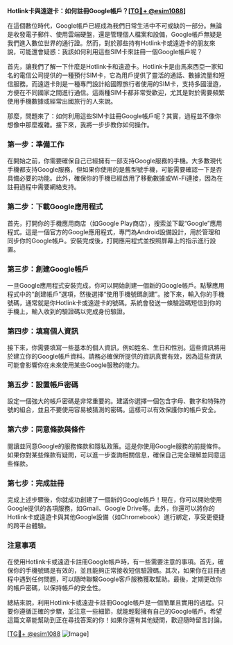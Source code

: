 **Hotlink卡與遠遊卡：如何註冊Google帳戶？[[TG💪+ @esim1088](https://t.me/s/esim1088)]**

在這個數位時代，Google帳戶已經成為我們日常生活中不可或缺的一部分。無論是收發電子郵件、使用雲端硬盤，還是管理個人檔案和設備，Google帳戶無疑是我們進入數位世界的通行證。然而，對於那些持有Hotlink卡或遠遊卡的朋友來說，可能還會疑惑：我該如何利用這些SIM卡來註冊一個Google帳戶呢？

首先，讓我們了解一下什麼是Hotlink卡和遠遊卡。Hotlink卡是由馬來西亞一家知名的電信公司提供的一種預付SIM卡，它為用戶提供了靈活的通話、數據流量和短信服務。而遠遊卡則是一種專門設計給國際旅行者使用的SIM卡，支持多國漫遊，方便在不同國家之間進行通信。這兩種SIM卡都非常受歡迎，尤其是對於需要頻繁使用手機數據或經常出國旅行的人來說。

那麼，問題來了：如何利用這些SIM卡註冊Google帳戶呢？其實，過程並不像你想像中那麼複雜。接下來，我將一步步教你如何操作。

### 第一步：準備工作

在開始之前，你需要確保自己已經擁有一部支持Google服務的手機。大多數現代手機都支持Google服務，但如果你使用的是舊型號手機，可能需要確認一下是否具備必要的功能。此外，確保你的手機已經啟用了移動數據或Wi-Fi連接，因為在註冊過程中需要網絡支持。

### 第二步：下載Google應用程式

首先，打開你的手機應用商店（如Google Play商店），搜索並下載“Google”應用程式。這是一個官方的Google應用程式，專門為Android設備設計，用於管理和同步你的Google帳戶。安裝完成後，打開應用程式並按照屏幕上的指示進行設置。

### 第三步：創建Google帳戶

一旦Google應用程式安裝完成，你可以開始創建一個新的Google帳戶。點擊應用程式中的“創建帳戶”選項，然後選擇“使用手機號碼創建”。接下來，輸入你的手機號碼，通常就是你Hotlink卡或遠遊卡的號碼。系統會發送一條驗證碼短信到你的手機上，輸入收到的驗證碼以完成身份驗證。

### 第四步：填寫個人資訊

接下來，你需要填寫一些基本的個人資訊，例如姓名、生日和性別。這些資訊將用於建立你的Google帳戶資料。請務必確保所提供的資訊真實有效，因為這些資訊可能會影響你在未來使用某些Google服務的能力。

### 第五步：設置帳戶密碼

設定一個強大的帳戶密碼是非常重要的。建議你選擇一個包含字母、數字和特殊符號的組合，並且不要使用容易被猜測的密碼。這樣可以有效保護你的帳戶安全。

### 第六步：同意條款與條件

閱讀並同意Google的服務條款和隱私政策。這是你使用Google服務的前提條件。如果你對某些條款有疑問，可以進一步查詢相關信息，確保自己完全理解並同意這些條款。

### 第七步：完成註冊

完成上述步驟後，你就成功創建了一個新的Google帳戶！現在，你可以開始使用Google提供的各項服務，如Gmail、Google Drive等。此外，你還可以將你的Hotlink卡或遠遊卡與其他Google設備（如Chromebook）進行綁定，享受更便捷的跨平台體驗。

### 注意事項

在使用Hotlink卡或遠遊卡註冊Google帳戶時，有一些需要注意的事項。首先，確保你的手機號碼是有效的，並且能夠正常接收短信驗證碼。其次，如果你在註冊過程中遇到任何問題，可以隨時聯繫Google客戶服務獲取幫助。最後，定期更改你的帳戶密碼，以保持帳戶的安全性。

總結來說，利用Hotlink卡或遠遊卡註冊Google帳戶是一個簡單且實用的過程。只要你遵循正確的步驟，並注意一些細節，就能輕鬆擁有自己的Google帳戶。希望這篇文章能幫助到正在尋找答案的你！如果你還有其他疑問，歡迎隨時留言討論。

[[TG💪+ @esim1088](https://t.me/s/esim1088) ![Image](https://i.postimg.cc/4NQfJmqS/Snipaste-2025-05-13-00-14-12.png)]